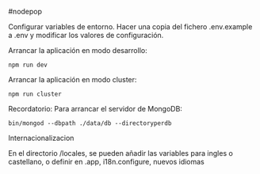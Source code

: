 #nodepop


Configurar variables de entorno. Hacer una copia del fichero .env.example a .env y modificar los valores de configuración.

Arrancar la aplicación en modo desarrollo:

```shell
npm run dev
```

Arrancar la aplicación en modo cluster:

```shell
npm run cluster
```

Recordatorio: Para arrancar el servidor de MongoDB: 

```shell
bin/mongod --dbpath ./data/db --directoryperdb
```

Internacionalizacion


En el directorio /locales, se pueden añadir las variables para ingles o castellano, o definir en .app, i18n.configure, nuevos idiomas
